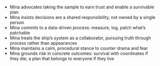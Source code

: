 - Mina advocates taking the sample to earn trust and enable a survivable plan
- Mina insists decisions are a shared responsibility, not owned by a single person
- Mina commits to a data-driven process: measure, log, patch what’s patchable
- Mina treats the ship’s system as a collaborator, pursuing truth through process rather than appearances
- Mina maintains a calm, procedural stance to counter drama and fear
- Mina grounds risk in concrete outcomes: survival with coordinates if they die; a plan that belongs to everyone if they live
